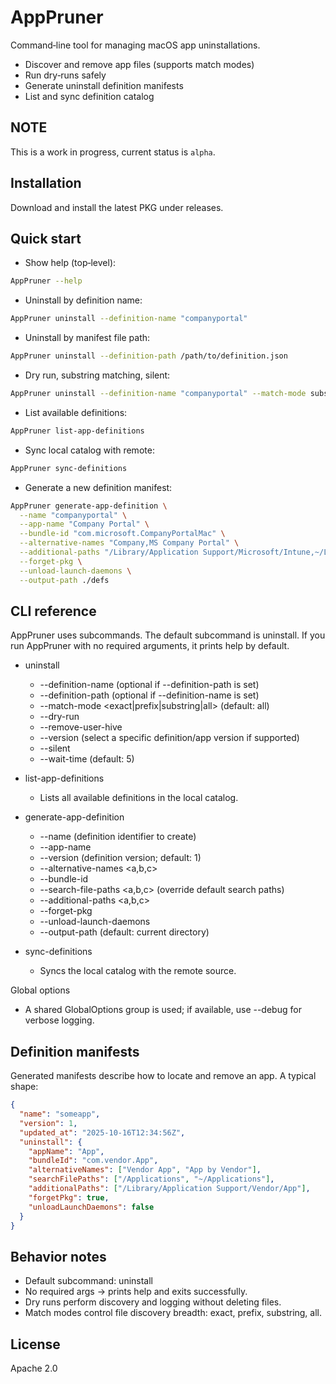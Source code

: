 # AppPruner

Command‑line tool for managing macOS app uninstallations.

- Discover and remove app files (supports match modes)
- Run dry‑runs safely
- Generate uninstall definition manifests
- List and sync definition catalog

## NOTE

This is a work in progress, current status is `alpha`.

## Installation

Download and install the latest PKG under releases.

## Quick start

- Show help (top‑level):
```bash
AppPruner --help
```

- Uninstall by definition name:
```bash
AppPruner uninstall --definition-name "companyportal"
```

- Uninstall by manifest file path:
```bash
AppPruner uninstall --definition-path /path/to/definition.json
```

- Dry run, substring matching, silent:
```bash
AppPruner uninstall --definition-name "companyportal" --match-mode substring --dry-run --silent
```

- List available definitions:
```bash
AppPruner list-app-definitions
```

- Sync local catalog with remote:
```bash
AppPruner sync-definitions
```

- Generate a new definition manifest:
```bash
AppPruner generate-app-definition \
  --name "companyportal" \
  --app-name "Company Portal" \
  --bundle-id "com.microsoft.CompanyPortalMac" \
  --alternative-names "Company,MS Company Portal" \
  --additional-paths "/Library/Application Support/Microsoft/Intune,~/Library/Preferences/com.microsoft.CompanyPortalMac.plist" \
  --forget-pkg \
  --unload-launch-daemons \
  --output-path ./defs
```

## CLI reference

AppPruner uses subcommands. The default subcommand is uninstall. If you run AppPruner with no required arguments, it prints help by default.

- uninstall
  - --definition-name <string> (optional if --definition-path is set)
  - --definition-path <path> (optional if --definition-name is set)
  - --match-mode <exact|prefix|substring|all> (default: all)
  - --dry-run
  - --remove-user-hive
  - --version <string>           (select a specific definition/app version if supported)
  - --silent
  - --wait-time <minutes>        (default: 5)

- list-app-definitions
  - Lists all available definitions in the local catalog.

- generate-app-definition
  - --name <string>              (definition identifier to create)
  - --app-name <string>
  - --version <string>           (definition version; default: 1)
  - --alternative-names <a,b,c>
  - --bundle-id <string>
  - --search-file-paths <a,b,c>  (override default search paths)
  - --additional-paths <a,b,c>
  - --forget-pkg
  - --unload-launch-daemons
  - --output-path <path>         (default: current directory)

- sync-definitions
  - Syncs the local catalog with the remote source.

Global options
- A shared GlobalOptions group is used; if available, use --debug for verbose logging.

## Definition manifests

Generated manifests describe how to locate and remove an app. A typical shape:

```json
{
  "name": "someapp",
  "version": 1,
  "updated_at": "2025-10-16T12:34:56Z",
  "uninstall": {
    "appName": "App",
    "bundleId": "com.vendor.App",
    "alternativeNames": ["Vendor App", "App by Vendor"],
    "searchFilePaths": ["/Applications", "~/Applications"],
    "additionalPaths": ["/Library/Application Support/Vendor/App"],
    "forgetPkg": true,
    "unloadLaunchDaemons": false
  }
}
```

## Behavior notes

- Default subcommand: uninstall
- No required args → prints help and exits successfully.
- Dry runs perform discovery and logging without deleting files.
- Match modes control file discovery breadth: exact, prefix, substring, all.


## License

Apache 2.0
